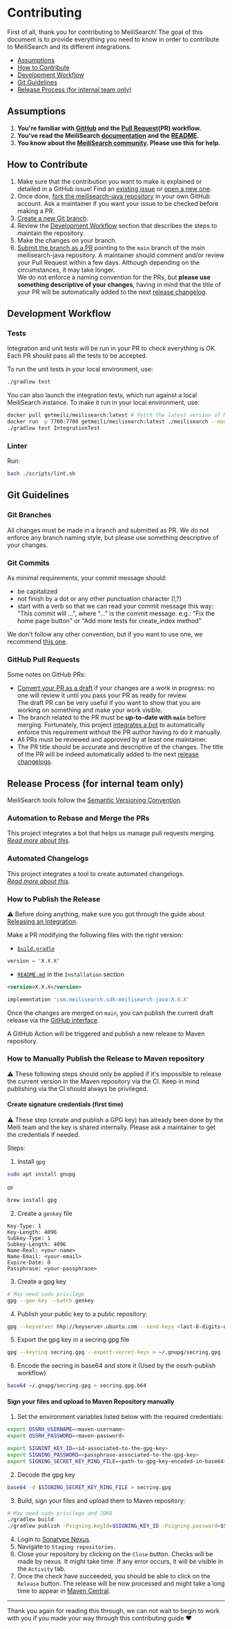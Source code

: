 # Contributing <!-- omit in TOC -->

First of all, thank you for contributing to MeiliSearch! The goal of this document is to provide everything you need to know in order to contribute to MeiliSearch and its different integrations.

- [Assumptions](#assumptions)
- [How to Contribute](#how-to-contribute)
- [Development Workflow](#development-workflow)
- [Git Guidelines](#git-guidelines)
- [Release Process (for internal team only)](#release-process-for-internal-team-only)

## Assumptions

1. **You're familiar with [GitHub](https://github.com) and the [Pull Request](https://help.github.com/en/github/collaborating-with-issues-and-pull-requests/about-pull-requests)(PR) workflow.**
2. **You've read the MeiliSearch [documentation](https://docs.meilisearch.com) and the [README](/README.md).**
3. **You know about the [MeiliSearch community](https://docs.meilisearch.com/learn/what_is_meilisearch/contact.html). Please use this for help.**

## How to Contribute

1. Make sure that the contribution you want to make is explained or detailed in a GitHub issue! Find an [existing issue](https://github.com/meilisearch/meilisearch-java/issues/) or [open a new one](https://github.com/meilisearch/meilisearch-java/issues/new).
2. Once done, [fork the meilisearch-java repository](https://help.github.com/en/github/getting-started-with-github/fork-a-repo) in your own GitHub account. Ask a maintainer if you want your issue to be checked before making a PR.
3. [Create a new Git branch](https://help.github.com/en/github/collaborating-with-issues-and-pull-requests/creating-and-deleting-branches-within-your-repository).
4. Review the [Development Workflow](#workflow) section that describes the steps to maintain the repository.
5. Make the changes on your branch.
6. [Submit the branch as a PR](https://help.github.com/en/github/collaborating-with-issues-and-pull-requests/creating-a-pull-request-from-a-fork) pointing to the `main` branch of the main meilisearch-java repository. A maintainer should comment and/or review your Pull Request within a few days. Although depending on the circumstances, it may take longer.<br>
 We do not enforce a naming convention for the PRs, but **please use something descriptive of your changes**, having in mind that the title of your PR will be automatically added to the next [release changelog](https://github.com/meilisearch/meilisearch-java/releases/).

## Development Workflow

### Tests <!-- omit in TOC -->

Integration and unit tests will be run in your PR to check everything is OK. Each PR should pass all the tests to be accepted.

To run the unit tests in your local environment, use:

```bash
./gradlew test
```

You can also launch the integration tests, which run against a local MeiliSearch instance. To make it run in your local environment, use:

```bash
docker pull getmeili/meilisearch:latest # Fetch the latest version of MeiliSearch image from Docker Hub
docker run -p 7700:7700 getmeili/meilisearch:latest ./meilisearch --master-key=masterKey --no-analytics=true
./gradlew test IntegrationTest
```

### Linter <!-- omit in TOC -->

Run:

```bash
bash ./scripts/lint.sh
```

## Git Guidelines

### Git Branches <!-- omit in TOC -->

All changes must be made in a branch and submitted as PR.
We do not enforce any branch naming style, but please use something descriptive of your changes.

### Git Commits <!-- omit in TOC -->

As minimal requirements, your commit message should:
- be capitalized
- not finish by a dot or any other punctuation character (!,?)
- start with a verb so that we can read your commit message this way: "This commit will ...", where "..." is the commit message.
  e.g.: "Fix the home page button" or "Add more tests for create_index method"

We don't follow any other convention, but if you want to use one, we recommend [this one](https://chris.beams.io/posts/git-commit/).

### GitHub Pull Requests <!-- omit in TOC -->

Some notes on GitHub PRs:

- [Convert your PR as a draft](https://help.github.com/en/github/collaborating-with-issues-and-pull-requests/changing-the-stage-of-a-pull-request) if your changes are a work in progress: no one will review it until you pass your PR as ready for review.<br>
  The draft PR can be very useful if you want to show that you are working on something and make your work visible.
- The branch related to the PR must be **up-to-date with `main`** before merging. Fortunately, this project [integrates a bot](https://github.com/meilisearch/integration-guides/blob/main/guides/bors.md) to automatically enforce this requirement without the PR author having to do it manually.
- All PRs must be reviewed and approved by at least one maintainer.
- The PR title should be accurate and descriptive of the changes. The title of the PR will be indeed automatically added to the next [release changelogs](https://github.com/meilisearch/meilisearch-java/releases/).

## Release Process (for internal team only)

MeiliSearch tools follow the [Semantic Versioning Convention](https://semver.org/).

### Automation to Rebase and Merge the PRs <!-- omit in TOC -->

This project integrates a bot that helps us manage pull requests merging.<br>
_[Read more about this](https://github.com/meilisearch/integration-guides/blob/main/guides/bors.md)._

### Automated Changelogs <!-- omit in TOC -->

This project integrates a tool to create automated changelogs.<br>
_[Read more about this](https://github.com/meilisearch/integration-guides/blob/main/guides/release-drafter.md)._

### How to Publish the Release <!-- omit in TOC -->

⚠️ Before doing anything, make sure you got through the guide about [Releasing an Integration](https://github.com/meilisearch/integration-guides/blob/main/guides/integration-release.md).

Make a PR modifying the following files with the right version:

- [`build.gradle`](/build.gradle)

```java
version = 'X.X.X'
```

- [`README.md`](/README.md) in the `Installation` section

```xml
<version>X.X.X</version>
```

```groovy
implementation 'com.meilisearch.sdk:meilisearch-java:X.X.X'
```

Once the changes are merged on `main`, you can publish the current draft release via the [GitHub interface](https://github.com/meilisearch/meilisearch-java/releases).

A GitHub Action will be triggered and publish a new release to Maven repository.

### How to Manually Publish the Release to Maven repository  <!-- omit in TOC -->

⚠️ These following steps should only be applied if it's impossible to release the current version in the Maven repository via the CI. Keep in mind publishing via the CI should always be privileged.

#### Create signature credentials (first time) <!-- omit in TOC -->

⚠️ These step (create and publish a GPG key) has already been done by the Meili team and the key is shared internally. Please ask a maintainer to get the credentials if needed.

Steps:

1. Install `gpg`

```bash
sudo apt install gnupg
```

or

```bash
brew install gpg
```

2. Create a `genkey` file

```
Key-Type: 1
Key-Length: 4096
Subkey-Type: 1
Subkey-Length: 4096
Name-Real: <your-name>
Name-Email: <your-email>
Expire-Date: 0
Passphrase: <your-passphrase>
```

3. Create a gpg key

```bash
# May need sudo privilege
gpg --gen-key --batch genkey
```

4. Publish your public key to a public repository:

```bash
gpg --keyserver hkp://keyserver.ubuntu.com --send-keys <last-8-digits-of-your-key-hash>
```

5. Export the gpg key in a secring.gpg file

```bash
gpg --keyring secring.gpg --export-secret-keys > ~/.gnupg/secring.gpg
```

6. Encode the secring in base64 and store it (Used by the ossrh-publish workflow)

```bash
base64 ~/.gnupg/secring.gpg > secring.gpg.b64
```

#### Sign your files and upload to Maven Repository manually <!-- omit in TOC -->

1. Set the environment variables listed below with the required credentials:

```bash
export OSSRH_USERNAME=<maven-username>
export OSSRH_PASSWORD=<maven-password>

export SIGNINT_KEY_ID=<id-associated-to-the-gpg-key>
export SIGNING_PASSWORD=<passphrase-associated-to-the-gpg-key>
export SIGNING_SECRET_KEY_RING_FILE=<path-to-gpg-key-encoded-in-base64>
```

2. Decode the gpg key

```bash
base64 -d $SIGNING_SECRET_KEY_RING_FILE > secring.gpg
```

3. Build, sign your files and upload them to Maven repository:

```bash
# May need sudo privilege and JDK8
./gradlew build
./gradlew publish -Psigning.keyId=$SIGNING_KEY_ID -Psigning.password=$SIGNING_PASSWORD -Psigning.secretKeyRingFile=$(echo secring.gpg)
```

4. Login to [Sonatype Nexus](https://oss.sonatype.org).
5. Navigate to `Staging repositories`.
6. Close your repository by clicking on the `Close` button. Checks will be made by nexus. It might take time. If any error occurs, it will be visible in the `Activity` tab.
7. Once the check have succeeded, you should be able to click on the `Release` button. The release will be now processed and might take a long time to appear in [Maven Central](https://search.maven.org/artifact/com.meilisearch.sdk/meilisearch-java).

<hr>

Thank you again for reading this through, we can not wait to begin to work with you if you made your way through this contributing guide ❤️

